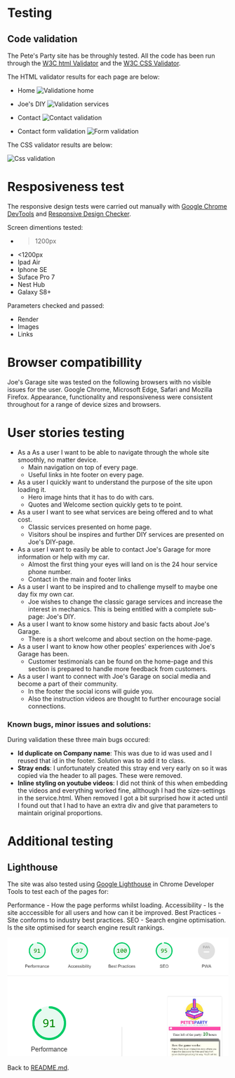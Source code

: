 # Testing

## Code validation

The Pete's Party site has be throughly tested. All the code has been run through the [W3C html Validator](https://validator.w3.org/) and the [W3C CSS Validator](https://jigsaw.w3.org/css-validator/).

The HTML validator results for each page are below:

* Home
![Validatione home](./assets/readme-images/validation%20home.png)

* Joe's DIY
![Validation services](./assets/readme-images/validation%20services.png)

* Contact
![Contact validation](./assets/readme-images/Validation%20contact.png)

* Contact form validation
![Form validation](./assets/readme-images/validation%20form%20confirmation.png)

The CSS validator results are below:

![Css validation](./assets/readme-images/css%20validation.png)

# Resposiveness test
The responsive design tests were carried out manually with [Google Chrome DevTools](https://developer.chrome.com/docs/devtools/) and [Responsive Design Checker](https://responsivedesignchecker.com/).

Screen dimentions tested:
* >1200px
* <1200px
* Ipad Air
* Iphone SE
* Suface Pro 7
* Nest Hub
* Galaxy S8+

Parameters checked and passed:
* Render
* Images
* Links

# Browser compatibillity
Joe's Garage site was tested on the following browsers with no visible issues for the user. Google Chrome, Microsoft Edge, Safari and Mozilla Firefox. Appearance, functionality and responsiveness were consistent throughout for a range of device sizes and browsers.

# User stories testing
* As a As a user I want to be able to navigate through the whole site smoothly, no matter device.
    * Main navigation on top of every page.
    * Useful links in hte footer on every page.
* As a user I quickly want to understand the purpose of the site upon loading it.
    * Hero image hints that it has to do with cars.
    * Quotes and Welcome section quickly gets to te point.
* As a user I want to see what services are being offered and to what cost.
    * Classic services presented on home page.
    * Visitors shoul be inspires and further DIY services are presented on Joe's DIY-page.
* As a user I want to easily be able to contact Joe's Garage for more information or help with my car.
    * Almost the first thing your eyes will land on is the 24 hour service phone number.
    * Contact in the main and footer links
* As a user I want to be inspired and to challenge myself to maybe one day fix my own car.
    * Joe wishes to change the classic garage services and increase the interest in mechanics. This is being entitled with a complete sub-page: Joe's DIY.
* As a user I want to know some history and basic facts about Joe's Garage.
    * There is a short welcome and about section on the home-page.
* As a user I want to know how other peoples' experiences with Joe's Garage has been.
    * Customer testimonials can be found on the home-page and this section is prepared to handle more feedback from customers.
* As a user I want to connect with Joe's Garage on social media and become a part of their community.
    * In the footer the social icons will guide you.
    * Also the instruction videos are thought to further encourage social connections.

### Known bugs, minor issues and solutions:

During validation these three main bugs occured:
* **Id duplicate on Company name**: This was due to id was used and I reused that id in the footer. Solution was to add it to class.
* **Stray ends**: I unfortunately created this stray end very early on so it was copied via the header to all pages. These were removed.
* **Inline styling on youtube videos**: I did not think of this when embedding the videos and everything worked fine, allthough I had the size-settings in the service.html. When removed I got a bit surprised how it acted until I found out that I had to have an extra div and give that parameters to maintain original proportions.

# Additional testing

## Lighthouse
The site was also tested using [Google Lighthouse](https://developer.chrome.com/docs/lighthouse/overview/) in Chrome Developer Tools to test each of the pages for:

Performance - How the page performs whilst loading.
Accessibility - Is the site acccessible for all users and how can it be improved.
Best Practices - Site conforms to industry best practices.
SEO - Search engine optimisation. Is the site optimised for search engine result rankings.

![Lighthouse report on Home-page](./assets/readme-images/lighthouse.png)

Back to [README.md](./README.md).